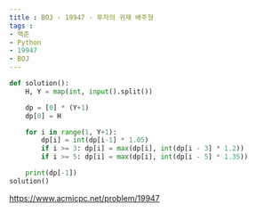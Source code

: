 ```yaml
---
title : BOJ - 19947 - 투자의 귀재 배주형
tags :
- 백준
- Python
- 19947
- BOJ
---
```


```python
def solution():
    H, Y = map(int, input().split())

    dp = [0] * (Y+1)
    dp[0] = H

    for i in range(1, Y+1):
        dp[i] = int(dp[i-1] * 1.05)
        if i >= 3: dp[i] = max(dp[i], int(dp[i - 3] * 1.2))
        if i >= 5: dp[i] = max(dp[i], int(dp[i - 5] * 1.35))

    print(dp[-1])
solution()
```

https://www.acmicpc.net/problem/19947
